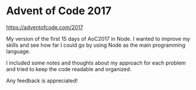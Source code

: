 # Advent of Code 2017

https://adventofcode.com/2017

My version of the first 15 days of AoC2017 in Node.
I wanted to improve my skills and see how far I could go by using Node as the main programming language.

I included some notes and thoughts about my approach for each problem and tried to keep the code readable and organized.

Any feedback is appreciated!

